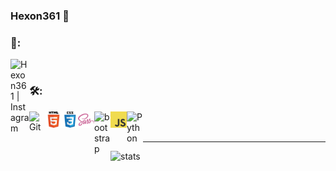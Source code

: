 ### Hexon361 🦍



### 🤙:

[<img align="left" target="_blank" alt="Hexon361 | Instagram" width="30px" src="https://image.flaticon.com/icons/png/512/1177/1177585.png" />][instagram]

<br />

### 🛠️:

<img align="left" alt="Git" width="26px" src="https://raw.githubusercontent.com/jmnote/z-icons/master/svg/git.svg" />
<img align="left" alt="HTML5" width="26px" src="https://raw.githubusercontent.com/github/explore/80688e429a7d4ef2fca1e82350fe8e3517d3494d/topics/html/html.png" />
<img align="left" alt="CSS3" width="26px" src="https://raw.githubusercontent.com/github/explore/80688e429a7d4ef2fca1e82350fe8e3517d3494d/topics/css/css.png" />
<img align="left" alt="Sass" width="26px" src="https://raw.githubusercontent.com/github/explore/80688e429a7d4ef2fca1e82350fe8e3517d3494d/topics/sass/sass.png" />
<img align="left" alt="bootstrap" width="26px" src="https://raw.githubusercontent.com/jmnote/z-icons/master/svg/bootstrap.svg" />
<img align="left" alt="JavaScript" width="26px" src="https://raw.githubusercontent.com/github/explore/80688e429a7d4ef2fca1e82350fe8e3517d3494d/topics/javascript/javascript.png" />
<img align="left" alt="Python" width="26px" src="https://raw.githubusercontent.com/jmnote/z-icons/master/svg/python.svg" />
<br />
<br />

---

<img align="left" alt="stats" src="https://github-readme-stats.vercel.app/api?username=Hexon361&show_icons=true&theme=midnight-purple&hide_border=true&title_color=403dff&icon_color=403dff" />



[instagram]: https://instagram.com/Hexon361
